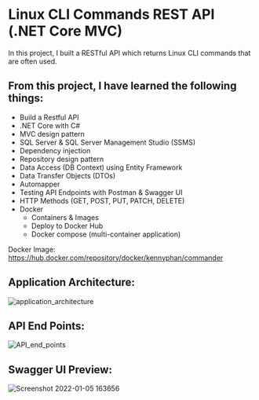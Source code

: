 # Linux CLI Commands REST API (.NET Core MVC)

In this project, I built a RESTful API which returns Linux CLI commands that are often used.

## From this project, I have learned the following things:
* Build a Restful API
* .NET Core with C#
* MVC design pattern
* SQL Server & SQL Server Management Studio (SSMS)
* Dependency injection
* Repository design pattern
* Data Access (DB Context) using Entity Framework
* Data Transfer Objects (DTOs)
* Automapper
* Testing API Endpoints with Postman & Swagger UI
* HTTP Methods (GET, POST, PUT, PATCH, DELETE)
* Docker
  * Containers & Images
  * Deploy to Docker Hub
  * Docker compose (multi-container application)

Docker Image:
https://hub.docker.com/repository/docker/kennyphan/commander


## Application Architecture:
![application_architecture](https://user-images.githubusercontent.com/66841718/148300500-ca10e3b1-ae57-46cb-9ff1-7c420e7d1f7e.png)


## API End Points:
![API_end_points](https://user-images.githubusercontent.com/66841718/148300523-49d12c9a-b08c-4e3b-aa72-88f0cc316aaa.png)


## Swagger UI Preview:
![Screenshot 2022-01-05 163656](https://user-images.githubusercontent.com/66841718/148300475-a182efd3-4396-4607-bb5a-ceb6f4f7c818.png)



